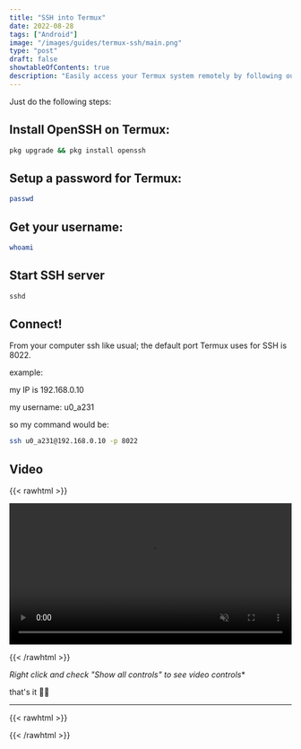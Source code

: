 ```yaml
---
title: "SSH into Termux"
date: 2022-08-28
tags: ["Android"]
image: "/images/guides/termux-ssh/main.png"
type: "post"
draft: false
showtableOfContents: true
description: "Easily access your Termux system remotely by following our step-by-step guide to SSH into Termux. Start managing your system anytime, anywhere!"
---
```


Just do the following steps: 

## Install OpenSSH on Termux: 

```bash
pkg upgrade && pkg install openssh
```
## Setup a password for Termux:

```bash
passwd
```
## Get your username: 

```bash
whoami
```

## Start SSH server

```bash
sshd
```
## Connect!

From your computer ssh like usual; the default port Termux uses for SSH is 8022.

example:

my IP is 192.168.0.10

my username: u0_a231

so my command would be: 

```bash
ssh u0_a231@192.168.0.10 -p 8022
```

## Video

{{< rawhtml >}} 

<video width=100% muted autoplay loop>
    <source src="https://github.com/mansoorbarri/website/blob/main/images/termux-ssh/main.m4v?raw=true" type="video/webm">
        your browser doesn't support video tag.
</video>

{{< /rawhtml >}}

*Right click and check "Show all controls" to see video controls**

that's it ✌🏽

-------------------------------------------------------------
{{< rawhtml >}} 
<script src="https://utteranc.es/client.js"
        repo="mansoorbarri/website"
        issue-term="title"
        theme="dark-blue"
        crossorigin="anonymous"
        async>
</script>
{{< /rawhtml >}}